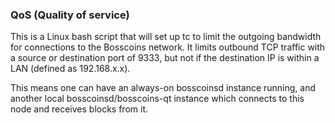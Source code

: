 ### QoS (Quality of service) ###

This is a Linux bash script that will set up tc to limit the outgoing bandwidth for connections to the Bosscoins network. It limits outbound TCP traffic with a source or destination port of 9333, but not if the destination IP is within a LAN (defined as 192.168.x.x).

This means one can have an always-on bosscoinsd instance running, and another local bosscoinsd/bosscoins-qt instance which connects to this node and receives blocks from it.
